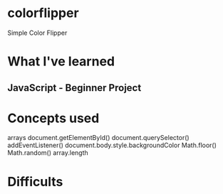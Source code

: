 # colorflipper
Simple Color Flipper

# What I've learned
## JavaScript - Beginner Project

# Concepts used
arrays
document.getElementById()
document.querySelector()
addEventListener()
document.body.style.backgroundColor
Math.floor()
Math.random()
array.length

# Difficults






